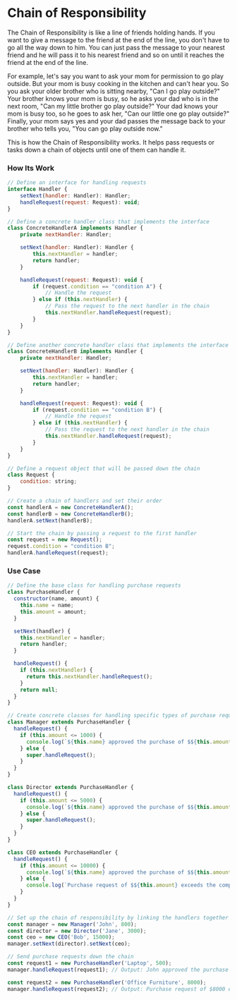 # Chain of Responsibility


The Chain of Responsibility is like a line of friends holding hands. If you want to give a message to the friend at the end of the line, you don't have to go all the way down to him. You can just pass the message to your nearest friend and he will pass it to his nearest friend and so on until it reaches the friend at the end of the line.

For example, let's say you want to ask your mom for permission to go play outside. But your mom is busy cooking in the kitchen and can't hear you. So you ask your older brother who is sitting nearby, "Can I go play outside?" Your brother knows your mom is busy, so he asks your dad who is in the next room, "Can my little brother go play outside?" Your dad knows your mom is busy too, so he goes to ask her, "Can our little one go play outside?" Finally, your mom says yes and your dad passes the message back to your brother who tells you, "You can go play outside now."

This is how the Chain of Responsibility works. It helps pass requests or tasks down a chain of objects until one of them can handle it.



### How Its Work



```javascript
// Define an interface for handling requests
interface Handler {
    setNext(handler: Handler): Handler;
    handleRequest(request: Request): void;
}

// Define a concrete handler class that implements the interface
class ConcreteHandlerA implements Handler {
    private nextHandler: Handler;

    setNext(handler: Handler): Handler {
        this.nextHandler = handler;
        return handler;
    }

    handleRequest(request: Request): void {
        if (request.condition == "condition A") {
            // Handle the request
        } else if (this.nextHandler) {
            // Pass the request to the next handler in the chain
            this.nextHandler.handleRequest(request);
        }
    }
}

// Define another concrete handler class that implements the interface
class ConcreteHandlerB implements Handler {
    private nextHandler: Handler;

    setNext(handler: Handler): Handler {
        this.nextHandler = handler;
        return handler;
    }

    handleRequest(request: Request): void {
        if (request.condition == "condition B") {
            // Handle the request
        } else if (this.nextHandler) {
            // Pass the request to the next handler in the chain
            this.nextHandler.handleRequest(request);
        }
    }
}

// Define a request object that will be passed down the chain
class Request {
    condition: string;
}

// Create a chain of handlers and set their order
const handlerA = new ConcreteHandlerA();
const handlerB = new ConcreteHandlerB();
handlerA.setNext(handlerB);

// Start the chain by passing a request to the first handler
const request = new Request();
request.condition = "condition B";
handlerA.handleRequest(request);
```




### Use Case 


```javascript
// Define the base class for handling purchase requests
class PurchaseHandler {
  constructor(name, amount) {
    this.name = name;
    this.amount = amount;
  }

  setNext(handler) {
    this.nextHandler = handler;
    return handler;
  }

  handleRequest() {
    if (this.nextHandler) {
      return this.nextHandler.handleRequest();
    }
    return null;
  }
}

// Create concrete classes for handling specific types of purchase requests
class Manager extends PurchaseHandler {
  handleRequest() {
    if (this.amount <= 1000) {
      console.log(`${this.name} approved the purchase of $${this.amount}`);
    } else {
      super.handleRequest();
    }
  }
}

class Director extends PurchaseHandler {
  handleRequest() {
    if (this.amount <= 5000) {
      console.log(`${this.name} approved the purchase of $${this.amount}`);
    } else {
      super.handleRequest();
    }
  }
}

class CEO extends PurchaseHandler {
  handleRequest() {
    if (this.amount <= 10000) {
      console.log(`${this.name} approved the purchase of $${this.amount}`);
    } else {
      console.log(`Purchase request of $${this.amount} exceeds the company's spending limit`);
    }
  }
}

// Set up the chain of responsibility by linking the handlers together
const manager = new Manager('John', 800);
const director = new Director('Jane', 3000);
const ceo = new CEO('Bob', 15000);
manager.setNext(director).setNext(ceo);

// Send purchase requests down the chain
const request1 = new PurchaseHandler('Laptop', 500);
manager.handleRequest(request1); // Output: John approved the purchase of $500

const request2 = new PurchaseHandler('Office Furniture', 8000);
manager.handleRequest(request2); // Output: Purchase request of $8000 exceeds the company's spending limit

```









